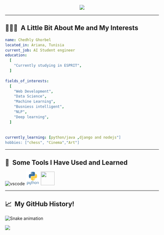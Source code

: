 <p align="center">
  <img src="https://capsule-render.vercel.app/api?type=waving&color=gradient&text=Hello!&height=100&section=header"/>
</p>



---

<h2> 👨🏻‍💻 &nbsp;A Little Bit About Me and My Interests</h2>

```yaml
name: Chedhly Ghorbel
located_in: Ariana, Tunisia
current_job: AI Student engineer
education:
  [
    "Currently studying in ESPRIT",
  ]

fields_of_interests:
  [
    "Web Development",
    "Data Science",
    "Machine Learning",
    "Busniess intelligent",
    "NLP",
    "Deep learning",
  ]

  
currently_learning: [python/java ,django and nodejs"]
hobbies: ["chess", "Cinema","Art"]
```
  
---  
  
<h2> 🚀 &nbsp;Some Tools I Have Used and Learned</h2>
<p align="left">
<img src="https://cdn.jsdelivr.net/gh/devicons/devicon/icons/vscode/vscode-original.svg" alt="vscode" width="45" height="45"/>
<img src="https://raw.githubusercontent.com/devicons/devicon/master/icons/python/python-original-wordmark.svg" alt="python" width="45" height="45" />
<img src="https://cdn.jsdelivr.net/gh/devicons/devicon/icons/cplusplus/cplusplus-original.svg" width="45" height="45"/>

---

<h2> 📈 &nbsp;My GitHub History!</h2>

![Snake animation](https://github.com/thepiyushmalhotra/thepiyushmalhotra/blob/output/github-contribution-grid-snake.svg)
  
<p align="left">
  <img src="https://capsule-render.vercel.app/api?type=waving&color=gradient&height=100&section=footer"/>
</p>
